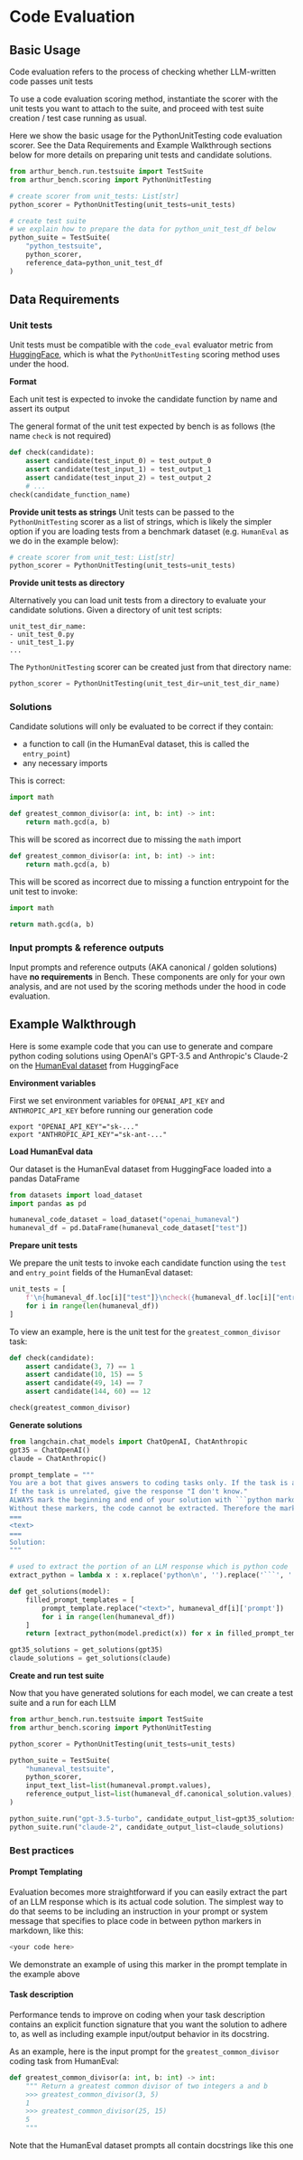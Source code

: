 # Code Evaluation

## Basic Usage

Code evaluation refers to the process of checking whether LLM-written code passes unit tests

To use a code evaluation scoring method, instantiate the scorer with the unit tests you want to attach to the suite, and proceed with test suite creation / test case running as usual. 

Here we show the basic usage for the PythonUnitTesting code evaluation scorer. See the Data Requirements and Example Walkthrough sections below for more details on preparing unit tests and candidate solutions.

```python
from arthur_bench.run.testsuite import TestSuite
from arthur_bench.scoring import PythonUnitTesting

# create scorer from unit_tests: List[str]
python_scorer = PythonUnitTesting(unit_tests=unit_tests)

# create test suite
# we explain how to prepare the data for python_unit_test_df below
python_suite = TestSuite(
    "python_testsuite", 
    python_scorer,
    reference_data=python_unit_test_df 
)
```

## Data Requirements

### Unit tests

Unit tests must be compatible with the `code_eval` evaluator metric from [HuggingFace](https://huggingface.co/spaces/evaluate-metric/code_eval), which is what the `PythonUnitTesting` scoring method uses under the hood.

**Format**

Each unit test is expected to invoke the candidate function by name and assert its output

The general format of the unit test expected by bench is as follows (the name `check` is not required)

```python
def check(candidate):
    assert candidate(test_input_0) = test_output_0
    assert candidate(test_input_1) = test_output_1
    assert candidate(test_input_2) = test_output_2
    # ...
check(candidate_function_name)
```

**Provide unit tests as strings**
Unit tests can be passed to the `PythonUnitTesting` scorer as a list of strings, which is likely the simpler option if you are loading tests from a benchmark dataset (e.g. `HumanEval` as we do in the example below):

```python
# create scorer from unit_test: List[str]
python_scorer = PythonUnitTesting(unit_tests=unit_tests)
```

**Provide unit tests as directory**

Alternatively you can load unit tests from a directory to evaluate your candidate solutions. Given a directory of unit test scripts:

```
unit_test_dir_name:
- unit_test_0.py
- unit_test_1.py
...
```

The `PythonUnitTesting` scorer can be created just from that directory name:

```python
python_scorer = PythonUnitTesting(unit_test_dir=unit_test_dir_name)
```

### Solutions

Candidate solutions will only be evaluated to be correct if they contain:

- a function to call (in the HumanEval dataset, this is called the `entry_point`)
- any necessary imports

This is correct:

```python
import math

def greatest_common_divisor(a: int, b: int) -> int:
    return math.gcd(a, b)
```

This will be scored as incorrect due to missing the `math` import

```python
def greatest_common_divisor(a: int, b: int) -> int:
    return math.gcd(a, b)
```

This will be scored as incorrect due to missing a function entrypoint for the unit test to invoke:

```python
import math

return math.gcd(a, b)
```

### Input prompts & reference outputs

Input prompts and reference outputs (AKA canonical / golden solutions) have **no requirements** in Bench. These components are only for your own analysis, and are not used by the scoring methods under the hood in code evaluation.

## Example Walkthrough

Here is some example code that you can use to generate and compare python coding solutions using OpenAI's GPT-3.5 and Anthropic's Claude-2 on the [HumanEval dataset](https://huggingface.co/datasets/openai_humaneval) from HuggingFace

**Environment variables**

First we set environment variables for `OPENAI_API_KEY` and `ANTHROPIC_API_KEY` before running our generation code
```
export "OPENAI_API_KEY"="sk-..."
export "ANTHROPIC_API_KEY"="sk-ant-..."
```

**Load HumanEval data**

Our dataset is the HumanEval dataset from HuggingFace loaded into a pandas DataFrame

```python
from datasets import load_dataset
import pandas as pd

humaneval_code_dataset = load_dataset("openai_humaneval")
humaneval_df = pd.DataFrame(humaneval_code_dataset["test"])
```

**Prepare unit tests**

We prepare the unit tests to invoke each candidate function using the `test` and `entry_point` fields of the HumanEval dataset:

```python
unit_tests = [
    f'\n{humaneval_df.loc[i]["test"]}\ncheck({humaneval_df.loc[i]["entry_point"]})' 
    for i in range(len(humaneval_df))
]
```

To view an example, here is the unit test for the `greatest_common_divisor` task:

```python
def check(candidate):
    assert candidate(3, 7) == 1
    assert candidate(10, 15) == 5
    assert candidate(49, 14) == 7
    assert candidate(144, 60) == 12

check(greatest_common_divisor)
```

**Generate solutions**

```python
from langchain.chat_models import ChatOpenAI, ChatAnthropic
gpt35 = ChatOpenAI()
claude = ChatAnthropic()

prompt_template = """
You are a bot that gives answers to coding tasks only. If the task is a coding task, give an expert python solution.
If the task is unrelated, give the response "I don't know."
ALWAYS mark the beginning and end of your solution with ```python markdown markers.
Without these markers, the code cannot be extracted. Therefore the markers are required.
===
<text>
===
Solution:
"""

# used to extract the portion of an LLM response which is python code
extract_python = lambda x : x.replace('python\n', '').replace('```', '').replace(' def', 'def')

def get_solutions(model):
    filled_prompt_templates = [
        prompt_template.replace("<text>", humaneval_df[i]['prompt'])
        for i in range(len(humaneval_df))
    ]
    return [extract_python(model.predict(x)) for x in filled_prompt_templates]

gpt35_solutions = get_solutions(gpt35)
claude_solutions = get_solutions(claude)
```

**Create and run test suite**

Now that you have generated solutions for each model, we can create a test suite and a run for each LLM

```python
from arthur_bench.run.testsuite import TestSuite
from arthur_bench.scoring import PythonUnitTesting

python_scorer = PythonUnitTesting(unit_tests=unit_tests)

python_suite = TestSuite(
    "humaneval_testsuite", 
    python_scorer,
    input_text_list=list(humaneval.prompt.values),
    reference_output_list=list(humaneval_df.canonical_solution.values),
)

python_suite.run("gpt-3.5-turbo", candidate_output_list=gpt35_solutions)
python_suite.run("claude-2", candidate_output_list=claude_solutions)
```

### Best practices

#### Prompt Templating

Evaluation becomes more straightforward if you can easily extract the part of an LLM response which is its actual code solution. The simplest way to do that seems to be including an instruction in your prompt or system message that specifies to place code in between python markers in markdown, like this:

```python
<your code here>
```

We demonstrate an example of using this marker in the prompt template in the example above

#### Task description

Performance tends to improve on coding when your task description contains an explicit function signature that you want the solution to adhere to, as well as including example input/output behavior in its docstring.

As an example, here is the input prompt for the `greatest_common_divisor` coding task from HumanEval:

```python
def greatest_common_divisor(a: int, b: int) -> int:
    """ Return a greatest common divisor of two integers a and b
    >>> greatest_common_divisor(3, 5)
    1
    >>> greatest_common_divisor(25, 15)
    5
    """
```

Note that the HumanEval dataset prompts all contain docstrings like this one
